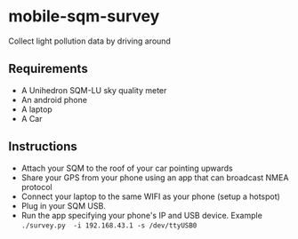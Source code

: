 # mobile-sqm-survey

Collect light pollution data by driving around

## Requirements

- A Unihedron SQM-LU sky quality meter
- An android phone
- A laptop
- A Car

## Instructions

- Attach your SQM to the roof of your car pointing upwards
- Share your GPS from your phone using an app that can broadcast NMEA protocol
- Connect your laptop to the same WIFI as your phone (setup a hotspot)
- Plug in your SQM USB.
- Run the app specifying your phone's IP and USB device. Example `./survey.py  -i 192.168.43.1 -s /dev/ttyUSB0`
